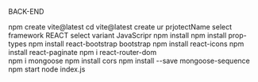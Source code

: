 BACK-END

npm create vite@latest
cd vite@latest
create ur prjotectName
select framework REACT
select variant JavaScripr
npm install
npm install prop-types
npm install react-bootstrap bootstrap
npm install react-icons
npm install react-paginate
npm i react-router-dom   
npm i mongoose 
npm install cors
npm install --save mongoose-sequence
npm start
node index.js
